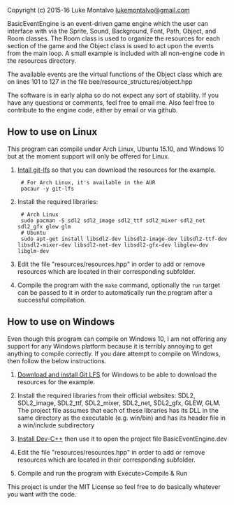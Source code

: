 Copyright (c) 2015-16 Luke Montalvo <lukemontalvo@gmail.com>

BasicEventEngine is an event-driven game engine which the user can interface with via the Sprite, Sound, Background, Font, Path, Object, and Room classes. The Room class is used to organize the resources for each section of the game and the Object class is used to act upon the events from the main loop. A small example is included with all non-engine code in the resources directory.

The available events are the virtual functions of the Object class which are on lines 101 to 127 in the file bee/resource_structures/object.hpp

The software is in early alpha so do not expect any sort of stability. If you have any questions or comments, feel free to email me. Also feel free to contribute to the engine code, either by email or via github.

## How to use on Linux

This program can compile under Arch Linux, Ubuntu 15.10, and Windows 10 but at the moment support will only be offered for Linux.

1. [Intall git-lfs][1] so that you can download the resources for the example.

        # For Arch Linux, it's available in the AUR
        pacaur -y git-lfs

2. Install the required libraries:

        # Arch Linux
        sudo pacman -S sdl2 sdl2_image sdl2_ttf sdl2_mixer sdl2_net sdl2_gfx glew glm
        # Ubuntu
        sudo apt-get install libsdl2-dev libsdl2-image-dev libsdl2-ttf-dev libsdl2-mixer-dev libsdl2-net-dev libsdl2-gfx-dev libglew-dev libglm-dev

3. Edit the file "resources/resources.hpp" in order to add or remove resources which are located in their corresponding subfolder.

4. Compile the program with the `make` command, optionally the `run` target can be passed to it in order to automatically run the program after a successful compilation.

## How to use on Windows

Even though this program can compile on Windows 10, I am not offering any support for any Windows platform because it is terribly annoying to get anything to compile correctly. If you dare attempt to compile on Windows, then follow the below instructions.

1. [Download and install Git LFS][2] for Windows to be able to download the resources for the example.

2. Install the required libraries from their official websites: SDL2, SDL2_image, SDL2_ttf, SDL2_mixer, SDL2_net, SDL2_gfx, GLEW, GLM.  
The project file assumes that each of these libraries has its DLL in the same directory as the executable (e.g. win/bin) and has its header file in a win/include subdirectory

3. [Install Dev-C++][3] then use it to open the project file BasicEventEngine.dev

4. Edit the file "resources/resources.hpp" in order to add or remove resources which are located in their corresponding subfolder.

5. Compile and run the program with Execute>Compile & Run

This project is under the MIT License so feel free to do basically whatever you want with the code.

[1]: https://git-lfs.github.com/                                "Git LFS instructions"
[2]: https://github.com/github/git-lfs/releases/latest          "Git LFS for Windows"
[3]: http://orwelldevcpp.blogspot.com/                          "Dev-C++"
